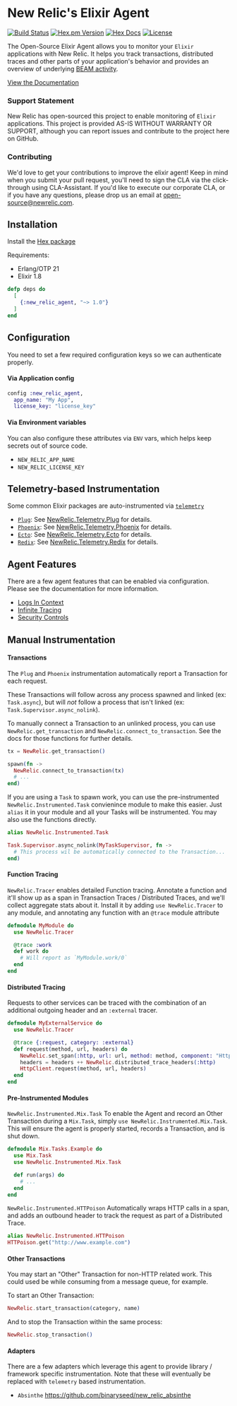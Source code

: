 # New Relic's Elixir Agent

[![Build Status](https://github.com/newrelic/elixir_agent/workflows/CI/badge.svg)](https://github.com/newrelic/elixir_agent/actions?query=workflow%3ACI)
[![Hex.pm Version](https://img.shields.io/hexpm/v/new_relic_agent.svg)](https://hex.pm/packages/new_relic_agent)
[![Hex Docs](https://img.shields.io/badge/hex-docs-blue.svg)](https://hexdocs.pm/new_relic_agent/)
[![License](https://img.shields.io/badge/license-Apache%202-blue.svg)](https://opensource.org/licenses/Apache-2.0)

The Open-Source Elixir Agent allows you to monitor your `Elixir` applications with New Relic. It helps you track transactions, distributed traces and other parts of your application's behavior and provides an overview of underlying [BEAM activity](https://github.com/newrelic/elixir_agent/wiki/BEAM-stats-page).

[View the Documentation](https://hexdocs.pm/new_relic_agent)

### Support Statement

New Relic has open-sourced this project to enable monitoring of `Elixir` applications. This project is provided AS-IS WITHOUT WARRANTY OR SUPPORT, although you can report issues and contribute to the project here on GitHub.

### Contributing

We'd love to get your contributions to improve the elixir agent! Keep in mind when you submit your pull request, you'll need to sign the CLA via the click-through using CLA-Assistant. If you'd like to execute our corporate CLA, or if you have any questions, please drop us an email at [open-source@newrelic.com](mailto:open-source@newrelic.com). 

## Installation

Install the [Hex package](https://hex.pm/packages/new_relic_agent)

Requirements:
* Erlang/OTP 21
* Elixir 1.8

```elixir
defp deps do
  [
    {:new_relic_agent, "~> 1.0"}
  ]
end
```

## Configuration

You need to set a few required configuration keys so we can authenticate properly.

#### Via Application config

```elixir
config :new_relic_agent,
  app_name: "My App",
  license_key: "license_key"
```

#### Via Environment variables

You can also configure these attributes via `ENV` vars, which helps keep secrets out of source code.

* `NEW_RELIC_APP_NAME`
* `NEW_RELIC_LICENSE_KEY`

## Telemetry-based Instrumentation

Some common Elixir packages are auto-instrumented via [`telemetry`](https://github.com/beam-telemetry/telemetry)

* [`Plug`](https://github.com/elixir-plug/plug): See [NewRelic.Telemetry.Plug](https://hexdocs.pm/new_relic_agent/NewRelic.Telemetry.Plug.html) for details.
* [`Phoenix`](https://github.com/phoenixframework/phoenix): See [NewRelic.Telemetry.Phoenix](https://hexdocs.pm/new_relic_agent/NewRelic.Telemetry.Phoenix.html) for details.
* [`Ecto`](https://github.com/elixir-ecto/ecto): See [NewRelic.Telemetry.Ecto](https://hexdocs.pm/new_relic_agent/NewRelic.Telemetry.Ecto.html) for details.
* [`Redix`](https://github.com/whatyouhide/redix): See [NewRelic.Telemetry.Redix](https://hexdocs.pm/new_relic_agent/NewRelic.Telemetry.Redix.html) for details.

## Agent Features

There are a few agent features that can be enabled via configuration. Please see the documentation for more information.

* [Logs In Context](https://hexdocs.pm/new_relic_agent/NewRelic.Config.html#feature/1-logs-in-context)
* [Infinite Tracing](https://hexdocs.pm/new_relic_agent/NewRelic.Config.html#feature/1-infinite-tracing)
* [Security Controls](https://hexdocs.pm/new_relic_agent/NewRelic.Config.html#feature?/1-security)

## Manual Instrumentation

#### Transactions

The `Plug` and `Phoenix` instrumentation automatically report a Transaction for each request.

These Transactions will follow across any process spawned and linked (ex: `Task.async`), but will _not_ follow a process that isn't linked (ex: `Task.Supervisor.async_nolink`).

To manually connect a Transaction to an unlinked process, you can use `NewRelic.get_transaction` and `NewRelic.connect_to_transaction`. See the docs for those functions for further details.

```elixir
tx = NewRelic.get_transaction()

spawn(fn ->
  NewRelic.connect_to_transaction(tx)
  # ...
end)
```

If you are using a `Task` to spawn work, you can use the pre-instrumented `NewRelic.Instrumented.Task` convienince module to make this easier. Just `alias` it in your module and all your Tasks will be instrumented. You may also use the functions directly.

```elixir
alias NewRelic.Instrumented.Task

Task.Supervisor.async_nolink(MyTaskSupervisor, fn ->
  # This process wil be automatically connected to the Transaction...
end)
```

#### Function Tracing

`NewRelic.Tracer` enables detailed Function tracing. Annotate a function and it'll show up as a span in Transaction Traces / Distributed Traces, and we'll collect aggregate stats about it. Install it by adding `use NewRelic.Tracer` to any module, and annotating any function with an `@trace` module attribute

```elixir
defmodule MyModule do
  use NewRelic.Tracer

  @trace :work
  def work do
    # Will report as `MyModule.work/0`
  end
end
```

#### Distributed Tracing

Requests to other services can be traced with the combination of an additional outgoing header and an `:external` tracer.

```elixir
defmodule MyExternalService do
  use NewRelic.Tracer

  @trace {:request, category: :external}
  def request(method, url, headers) do
    NewRelic.set_span(:http, url: url, method: method, component: "HttpClient")
    headers = headers ++ NewRelic.distributed_trace_headers(:http)
    HttpClient.request(method, url, headers)
  end
end
```

#### Pre-Instrumented Modules

`NewRelic.Instrumented.Mix.Task` To enable the Agent and record an Other Transaction during a `Mix.Task`, simply `use NewRelic.Instrumented.Mix.Task`. This will ensure the agent is properly started, records a Transaction, and is shut down.

```elixir
defmodule Mix.Tasks.Example do
  use Mix.Task
  use NewRelic.Instrumented.Mix.Task

  def run(args) do
    # ...
  end
end
```

`NewRelic.Instrumented.HTTPoison` Automatically wraps HTTP calls in a span, and adds an outbound header to track the request as part of a Distributed Trace.

```elixir
alias NewRelic.Instrumented.HTTPoison
HTTPoison.get("http://www.example.com")
```

#### Other Transactions

You may start an "Other" Transaction for non-HTTP related work. This could used be while consuming from a message queue, for example.

To start an Other Transaction:

```elixir
NewRelic.start_transaction(category, name)
```

And to stop the Transaction within the same process:

```elixir
NewRelic.stop_transaction()
```

#### Adapters

There are a few adapters which leverage this agent to provide library / framework specific instrumentation. Note that these will eventually be replaced with `telemetry` based instrumentation.

* `Absinthe` https://github.com/binaryseed/new_relic_absinthe
